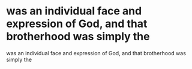 # was an individual face and expression of God, and that brotherhood was simply the

was an individual face and expression of God, and that brotherhood was simply the